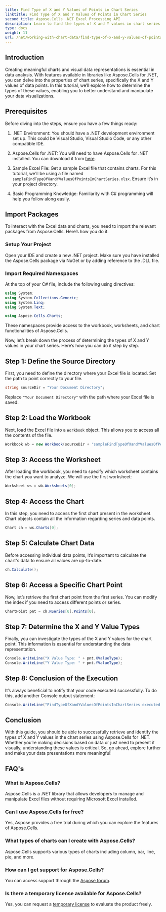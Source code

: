 ```yaml
---
title: Find Type of X and Y Values of Points in Chart Series
linktitle: Find Type of X and Y Values of Points in Chart Series
second_title: Aspose.Cells .NET Excel Processing API
description: Learn to find the types of X and Y values in chart series using Aspose.Cells for .NET with this detailed, easy-to-follow guide.
type: docs
weight: 11
url: /net/working-with-chart-data/find-type-of-x-and-y-values-of-points-in-chart-series/
---
```

## Introduction

Creating meaningful charts and visual data representations is essential in data analysis. With features available in libraries like Aspose.Cells for .NET, you can delve into the properties of chart series, specifically the X and Y values of data points. In this tutorial, we’ll explore how to determine the types of these values, enabling you to better understand and manipulate your data visualizations.

## Prerequisites

Before diving into the steps, ensure you have a few things ready:

1. .NET Environment: You should have a .NET development environment set up. This could be Visual Studio, Visual Studio Code, or any other compatible IDE.
   
2. Aspose.Cells for .NET: You will need to have Aspose.Cells for .NET installed. You can download it from [here](https://releases.aspose.com/cells/net/).

3. Sample Excel File: Get a sample Excel file that contains charts. For this tutorial, we'll be using a file named `sampleFindTypeOfXandYValuesOfPointsInChartSeries.xlsx`. Ensure it’s in your project directory.

4. Basic Programming Knowledge: Familiarity with C# programming will help you follow along easily.

## Import Packages

To interact with the Excel data and charts, you need to import the relevant packages from Aspose.Cells. Here’s how you do it:

### Setup Your Project

Open your IDE and create a new .NET project. Make sure you have installed the Aspose.Cells package via NuGet or by adding reference to the .DLL file.

### Import Required Namespaces

At the top of your C# file, include the following using directives:

```csharp
using System;
using System.Collections.Generic;
using System.Linq;
using System.Text;

using Aspose.Cells.Charts;
```

These namespaces provide access to the workbook, worksheets, and chart functionalities of Aspose.Cells.

Now, let’s break down the process of determining the types of X and Y values in your chart series. Here’s how you can do it step by step.

## Step 1: Define the Source Directory

First, you need to define the directory where your Excel file is located. Set the path to point correctly to your file.

```csharp
string sourceDir = "Your Document Directory";
```

Replace `"Your Document Directory"` with the path where your Excel file is saved.

## Step 2: Load the Workbook

Next, load the Excel file into a `Workbook` object. This allows you to access all the contents of the file.

```csharp
Workbook wb = new Workbook(sourceDir + "sampleFindTypeOfXandYValuesOfPointsInChartSeries.xlsx");
```

## Step 3: Access the Worksheet

After loading the workbook, you need to specify which worksheet contains the chart you want to analyze. We will use the first worksheet:

```csharp
Worksheet ws = wb.Worksheets[0];
```

## Step 4: Access the Chart

In this step, you need to access the first chart present in the worksheet. Chart objects contain all the information regarding series and data points.

```csharp
Chart ch = ws.Charts[0];
```

## Step 5: Calculate Chart Data

Before accessing individual data points, it’s important to calculate the chart's data to ensure all values are up-to-date.

```csharp
ch.Calculate();
```

## Step 6: Access a Specific Chart Point

Now, let’s retrieve the first chart point from the first series. You can modify the index if you need to access different points or series.

```csharp
ChartPoint pnt = ch.NSeries[0].Points[0];
```

## Step 7: Determine the X and Y Value Types

Finally, you can investigate the types of the X and Y values for the chart point. This information is essential for understanding the data representation.

```csharp
Console.WriteLine("X Value Type: " + pnt.XValueType);
Console.WriteLine("Y Value Type: " + pnt.YValueType);
```

## Step 8: Conclusion of the Execution

It’s always beneficial to notify that your code executed successfully. To do this, add another Console output statement:

```csharp
Console.WriteLine("FindTypeOfXandYValuesOfPointsInChartSeries executed successfully.");
```

## Conclusion

With this guide, you should be able to successfully retrieve and identify the types of X and Y values in the chart series using Aspose.Cells for .NET. Whether you’re making decisions based on data or just need to present it visually, understanding these values is critical. So, go ahead, explore further and make your data presentations more meaningful!

## FAQ's

### What is Aspose.Cells?
Aspose.Cells is a .NET library that allows developers to manage and manipulate Excel files without requiring Microsoft Excel installed.

### Can I use Aspose.Cells for free?
Yes, Aspose provides a free trial during which you can explore the features of Aspose.Cells.

### What types of charts can I create with Aspose.Cells?
Aspose.Cells supports various types of charts including column, bar, line, pie, and more.

### How can I get support for Aspose.Cells?
You can access support through the [Aspose forum](https://forum.aspose.com/c/cells/9).

### Is there a temporary license available for Aspose.Cells?
Yes, you can request a [temporary license](https://purchase.aspose.com/temporary-license/) to evaluate the product freely.
